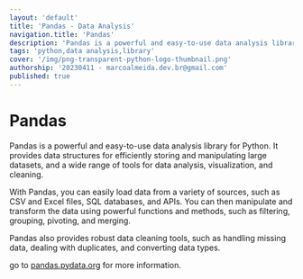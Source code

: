 ```yaml
---
layout: 'default'
title: 'Pandas - Data Analysis'
navigation.title: 'Pandas'
description: 'Pandas is a powerful and easy-to-use data analysis library for Python'
tags: 'python,data analysis,library'
cover: '/img/png-transparent-python-logo-thumbnail.png'
authorship: '20230411 - marcoalmeida.dev.br@gmail.com'
published: true
---
```


# Pandas

Pandas is a powerful and easy-to-use data analysis library for Python. It provides data structures for efficiently storing and manipulating large datasets, and a wide range of tools for data analysis, visualization, and cleaning.

With Pandas, you can easily load data from a variety of sources, such as CSV and Excel files, SQL databases, and APIs. You can then manipulate and transform the data using powerful functions and methods, such as filtering, grouping, pivoting, and merging.

Pandas also provides robust data cleaning tools, such as handling missing data, dealing with duplicates, and converting data types.

go to [pandas.pydata.org](https://pandas.pydata.org/) for more information.